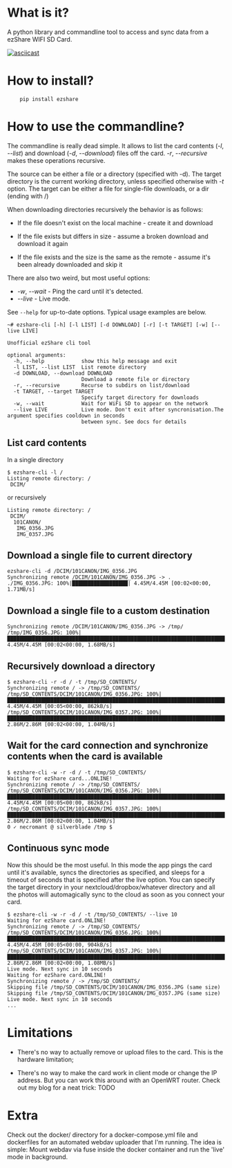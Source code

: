 # What is it?

A python library and commandline tool to access and sync data from a ezShare WIFI SD Card.

[![asciicast](https://asciinema.org/a/R7jcHXTVy1rP97TQdyQfSFwf8.svg)](https://asciinema.org/a/R7jcHXTVy1rP97TQdyQfSFwf8)


# How to install?

```
    pip install ezshare
```

# How to use the commandline?

The commandline is really dead simple. It allows to list the card contents (_-l_, _--list_) and download (_-d_, _--download_) files
off the card. _-r_, _--recursive_ makes these operations recursive.

The source can be either a file or a directory (specified with -d). The target directory is the current working directory, 
unless specified otherwise with _-t_ option. The target can be either a file for single-file downloads, or a dir (ending with /)

When downloading directories recursively the behavior is as follows: 

* If the file doesn't exist on the local machine - create it and download

* If the file exists but differs in size - assume a broken download and download it again

* If the file exists and the size is the same as the remote - assume it's been already downloaded and skip it

There are also two weird, but most useful options: 

* _-w_, _--wait_ - Ping the card until it's detected. 
* _--live_ - Live mode. 

See `--help` for up-to-date options. Typical usage examples are below.

```
~# ezshare-cli [-h] [-l LIST] [-d DOWNLOAD] [-r] [-t TARGET] [-w] [--live LIVE]

Unofficial ezShare cli tool

optional arguments:
  -h, --help            show this help message and exit
  -l LIST, --list LIST  List remote directory
  -d DOWNLOAD, --download DOWNLOAD
                        Download a remote file or directory
  -r, --recursive       Recurse to subdirs on list/download
  -t TARGET, --target TARGET
                        Specify target directory for downloads
  -w, --wait            Wait for WiFi SD to appear on the network
  --live LIVE           Live mode. Don't exit after syncronisation.The argument specifies cooldown in seconds
                        between sync. See docs for details
```

## List card contents

In a single directory

```
$ ezshare-cli -l /
Listing remote directory: /
 DCIM/
```

or recursively

```
Listing remote directory: /
 DCIM/
  101CANON/
   IMG_0356.JPG
   IMG_0357.JPG
```


## Download a single file to current directory

```
ezshare-cli -d /DCIM/101CANON/IMG_0356.JPG 
Synchronizing remote /DCIM/101CANON/IMG_0356.JPG -> .
./IMG_0356.JPG: 100%|██████████████████| 4.45M/4.45M [00:02<00:00, 1.71MB/s]

```

## Download a single file to a custom destination

```
Synchronizing remote /DCIM/101CANON/IMG_0356.JPG -> /tmp/
/tmp/IMG_0356.JPG: 100%|████████████████████████████████████████████████████████████████████████████████████████████████████████████████████████████████████████████████████| 4.45M/4.45M [00:02<00:00, 1.68MB/s]
```

## Recursively download a directory

```
$ ezshare-cli -r -d / -t /tmp/SD_CONTENTS/
Synchronizing remote / -> /tmp/SD_CONTENTS/
/tmp/SD_CONTENTS/DCIM/101CANON/IMG_0356.JPG: 100%|███████████████████████████████████████████████████████████████████████████████████████████████████████████████████████████| 4.45M/4.45M [00:05<00:00, 862kB/s]
/tmp/SD_CONTENTS/DCIM/101CANON/IMG_0357.JPG: 100%|██████████████████████████████████████████████████████████████████████████████████████████████████████████████████████████| 2.86M/2.86M [00:02<00:00, 1.04MB/s]
```

## Wait for the card connection and synchronize contents when the card is available


```
$ ezshare-cli -w -r -d / -t /tmp/SD_CONTENTS/
Waiting for ezShare card...ONLINE!
Synchronizing remote / -> /tmp/SD_CONTENTS/
/tmp/SD_CONTENTS/DCIM/101CANON/IMG_0356.JPG: 100%|███████████████████████████████████████████████████████████████████████████████████████████████████████████████████████████| 4.45M/4.45M [00:05<00:00, 862kB/s]
/tmp/SD_CONTENTS/DCIM/101CANON/IMG_0357.JPG: 100%|██████████████████████████████████████████████████████████████████████████████████████████████████████████████████████████| 2.86M/2.86M [00:02<00:00, 1.04MB/s]
0 ✓ necromant @ silverblade /tmp $ 

```


## Continuous sync mode

Now this should be the most useful. In this mode the app pings the card until it's available, syncs the directories as specified, and sleeps for a timeout of seconds that is specified after the live option. You can specify the target directory in your nextcloud/dropbox/whatever directory and all
the photos will automagically sync to the cloud as soon as you connect your card.

```
$ ezshare-cli -w -r -d / -t /tmp/SD_CONTENTS/ --live 10
Waiting for ezShare card.ONLINE!
Synchronizing remote / -> /tmp/SD_CONTENTS/
/tmp/SD_CONTENTS/DCIM/101CANON/IMG_0356.JPG: 100%|███████████████████████████████████████████████████████████████████████████████████████████████████████████████████████████| 4.45M/4.45M [00:05<00:00, 904kB/s]
/tmp/SD_CONTENTS/DCIM/101CANON/IMG_0357.JPG: 100%|██████████████████████████████████████████████████████████████████████████████████████████████████████████████████████████| 2.86M/2.86M [00:02<00:00, 1.08MB/s]
Live mode. Next sync in 10 seconds
Waiting for ezShare card.ONLINE!
Synchronizing remote / -> /tmp/SD_CONTENTS/
Skipping file /tmp/SD_CONTENTS/DCIM/101CANON/IMG_0356.JPG (same size)
Skipping file /tmp/SD_CONTENTS/DCIM/101CANON/IMG_0357.JPG (same size)
Live mode. Next sync in 10 seconds
...
```


# Limitations

* There's no way to actually remove or upload files to the card. This is the hardware limitation;

* There's no way to make the card work in client mode or change the IP address. But you can work this around with an OpenWRT router. 
Check out my blog for a neat trick: TODO

# Extra

Check out the docker/ directory for a docker-compose.yml file and dockerfiles for an automated webdav uploader that I'm running.
The idea is simple: Mount webdav via fuse inside the docker container and run the 'live' mode in background.